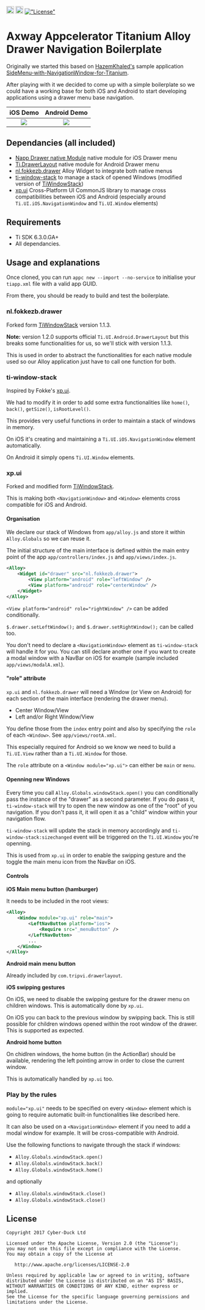 [<img src="http://www-static.appcelerator.com/badges/titanium-git-badge-sq@2x.png" height="20">](http://www.appcelerator.com/titanium/)
[<img src="http://www-static.appcelerator.com/badges/alloy-git-badge-sq@2x.png" height="20">](http://www.appcelerator.com/alloy/)
[!["License"](http://img.shields.io/badge/license-Apache%202.0-blue.svg?style=flat)](http://choosealicense.com/licenses/apache-2.0/)

# Axway Appcelerator Titanium Alloy Drawer Navigation Boilerplate

Originally we started this based on [HazemKhaled's](https://github.com/HazemKhaled) sample application [SideMenu-with-NavigationWindow-for-Titanium](https://github.com/HazemKhaled/SideMenu-with-NavigationWindow-for-Titanium).

After playing with it we decided to come up with a simple boilerplate so we could have a working base for both iOS and Android to start developing applications using a drawer menu base navigation.

iOS Demo           |  Android Demo
:-----------------:|:-------------------------:
![](docs/ios.gif)  |  ![](docs/android.gif)

## Dependancies (all included)

* [Napp Drawer native Module](http://gitt.io/component/dk.napp.drawer) native module for iOS Drawer menu
* [Ti.DrawerLayout](http://gitt.io/component/com.tripvi.drawerlayout) native module for Android Drawer menu
* [nl.fokkezb.drawer](http://gitt.io/component/nl.fokkezb.drawer) Alloy Widget to integrate both native menus
* [ti-window-stack](app/lib/ti-window-stack.js) to manage a stack of opened Windows (modified version of [TiWindowStack](http://gitt.io/component/ti-window-stack))
* [xp.ui](app/lib/xp.ui.js) Cross-Platform UI CommonJS library to manage cross compatibilities between iOS and Android (especially around `Ti.UI.iOS.NavigationWindow` and `Ti.UI.Window` elements)

## Requirements

* Ti SDK 6.3.0.GA+
* All dependancies.

## Usage and explanations

Once cloned, you can run `appc new --import --no-service` to initialise your `tiapp.xml` file with a valid app GUID.

From there, you should be ready to build and test the boilerplate.

### nl.fokkezb.drawer

Forked form [TiWindowStack](https://github.com/fokkezb/nl.fokkezb.drawer) version 1.1.3.

**Note:** version 1.2.0 supports official `Ti.UI.Android.DrawerLayout` but this breaks some functionalities for us, so we'll stick with version 1.1.3.

This is used in order to abstract the functionalities for each native module used so our Alloy application just have to call one function for both.

### ti-window-stack

Inspired by Fokke's [xp.ui](https://github.com/FokkeZB/UTiL/blob/master/app/lib/xp.ui.js).

We had to modify it in order to add some extra functionalities like `home()`, `back()`, `getSize()`, `isRootLevel()`.

This provides very useful functions in order to maintain a stack of windows in memory.

On iOS it's creating and maintaining a `Ti.UI.iOS.NavigationWindow` element automatically.

On Android it simply opens `Ti.UI.Window` elements.

### xp.ui

Forked and modified form [TiWindowStack](https://github.com/HazemKhaled/TiWindowStack).

This is making both `<NavigationWindow>` and `<Window>` elements cross compatible for iOS and Android.

#### Organisation

We declare our stack of Windows from `app/alloy.js` and store it within `Alloy.Globals` so we can reuse it.

The initial structure of the main interface is defined within the main entry point of the app `app/controllers/index.js` and `app/views/index.js`.

```xml
<Alloy>
    <Widget id="drawer" src="nl.fokkezb.drawer">
        <View platform="android" role="leftWindow" />
        <View platform="android" role="centerWindow" />
    </Widget>
</Alloy>
```

`<View platform="android" role="rightWindow" />` can be added conditionally.

`$.drawer.setLeftWindow();` and `$.drawer.setRightWindow();` can be called too.

You don't need to declare a `<NavigationWindow>` element as `ti-window-stack` will handle it for you.
You can still declare another one if you want to create a modal window with a NavBar on iOS for example (sample included `app/views/modalA.xml`).

#### "role" attribute

`xp.ui` and `nl.fokkezb.drawer` will need a Window (or View on Android) for each section of the main interface (rendering the drawer menu).

* Center Window/View
* Left and/or Right Window/View

You define those from the `index` entry point and also by specifying the `role` of each `<Window>`. See `app/views/rootA.xml`.

This especially required for Android so we know we need to build a `Ti.UI.View` rather than a `Ti.UI.Window` for those.

The `role` attribute on a `<Window module="xp.ui">` can either be `main` or `menu`.

#### Openning new Windows

Every time you call `Alloy.Globals.windowStack.open()` you can conditionally pass the instance of the "drawer" as a second parameter.
If you do pass it, `ti-window-stack` will try to open the new window as one of the "root" of you navigation.
If you don't pass it, it will open it as a "child" window within your navigation flow.

`ti-window-stack` will update the stack in memory accordingly and `ti-window-stack:sizechanged` event will be triggered on the `Ti.UI.Window` you're openning.

This is used from `xp.ui` in order to enable the swipping gesture and the toggle the main menu icon from the NavBar on iOS.

#### Controls

**iOS Main menu button (hamburger)**

It needs to be included in the root views:

```xml
<Alloy>
    <Window module="xp.ui" role="main">
        <LeftNavButton platform="ios">
            <Require src="_menuButton" />
        </LeftNavButton>
        ...
    </Window>
</Alloy>
```

**Android main menu button**

Already included by `com.tripvi.drawerlayout`.

**iOS swipping gestures**

On iOS, we need to disable the swipping gesture for the drawer menu on children windows.
This is automatically done by `xp.ui`.

On iOS you can back to the previous window by swipping back.
This is still possible for children windows opened within the root window of the drawer.
This is supported as expected.

**Android home button**

On chidlren windows, the home button (in the ActionBar) should be available, rendering the left pointing arrow in order to close the current window.

This is automatically handled by `xp.ui` too.

### Play by the rules

`module="xp.ui"` needs to be specified on every `<Window>` element which is going to require automatic built-in functionalities like described here.

It can also be used on a `<NavigationWindow>` element if you need to add a modal window for example. It will be cross-compatible with Android.

Use the following functions to navigate through the stack if windows:

* `Alloy.Globals.windowStack.open()`
* `Alloy.Globals.windowStack.back()`
* `Alloy.Globals.windowStack.home()`

and optionally

* `Alloy.Globals.windowStack.close()`
* `Alloy.Globals.windowStack.close()`

## License

```
Copyright 2017 Cyber-Duck Ltd

Licensed under the Apache License, Version 2.0 (the "License");
you may not use this file except in compliance with the License.
You may obtain a copy of the License at

   http://www.apache.org/licenses/LICENSE-2.0

Unless required by applicable law or agreed to in writing, software
distributed under the License is distributed on an "AS IS" BASIS,
WITHOUT WARRANTIES OR CONDITIONS OF ANY KIND, either express or implied.
See the License for the specific language governing permissions and
limitations under the License.
```

